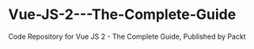 # Vue-JS-2---The-Complete-Guide
Code Repository for Vue JS 2 - The Complete Guide, Published by Packt
